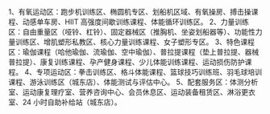 1、有氧运动区：跑步机训练区、椭圆机专区、划船机区域、有氧操房、搏击操课程、动感单车房、HIIT 高强度间歇训练课程、体能循环训练区。
2、力量训练区：自由重量区（哑铃、杠铃）、固定器械区（推胸机、坐姿划船器等）、功能性力量训练区、增肌塑形私教区、核心力量训练课程、女子塑形专区。
3、特色课程区：瑜伽课程（哈他瑜伽、流瑜伽、空中瑜伽）、普拉提课程（垫上普拉提、器械普拉提）、康复训练课程、孕产健身课程、少儿体能训练课程、运动损伤防护课程。
4、专项运动区：拳击训练区、格斗体能课程、篮球技巧训练班、羽毛球培训课程、游泳训练区（城东店）、体能测试与评估中心。
5、配套服务区：体测分析室、运动康复理疗室、营养咨询中心、会员休息区、运动装备租赁区、淋浴更衣室、24 小时自助补给站（城东店）。
